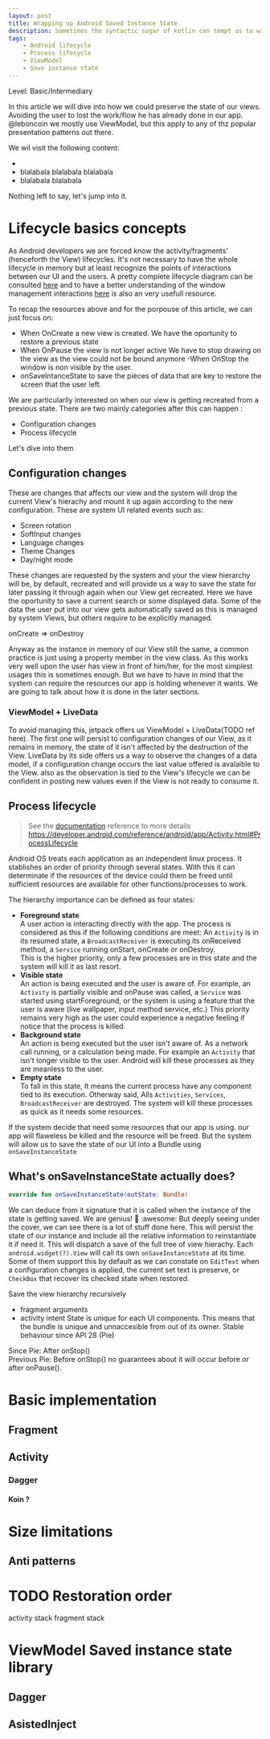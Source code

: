 ```yaml
---
layout: post
title: Wrapping up Android Saved Instance State
description: Sometimes the syntactic sugar of kotlin can tempt us to write code less readable in some ways
tags: 
    - Android lifecycle
    - Process lifecycle
    - ViewModel
    - Save instance state
---
```


Level: Basic/Intermediary

In this article we will dive into how we could preserve the state of our views. Avoiding the user to lost the work/flow he has already done in our app.
@leboncoin we mostly use ViewModel, but this apply to any of thz popular presentation patterns out there. 

We wil visit the following content:

- 
- blalabala blalabala blalabala
- blalabala blalabala 

Nothing left to say, let's jump into it.

<!-- more -->

# Lifecycle basics concepts

As Android developers we are forced know the activity/fragments' (henceforth the View) lifecycles. It's not necessary to have the whole lifecycle in memory but at least recognize the points of interactions between our UI and the users. 
A pretty complete lifecycle diagram can be consulted [here](https://github.com/xxv/android-lifecycle) and to have a better understanding of the window management interactions [here](https://github.com/JoseAlcerreca/android-lifecycles) is also an very usefull resource.

To recap the resources above and for the porpouse of this article, we can just focus on:

- When OnCreate a new view is created.
We have the oportunity to restore a previous state
- When OnPause the view is not longer active
We have to stop drawing on the view as the view could not be bound anymore
-When OnStop the window is non visible by the user.
- onSaveIntanceState to save the pièces of data that are key to restore the screen that the user left.

We are particularlly interested on when our view is getting recreated from a previous state. There are two mainly categories after this can happen :

- Configuration changes
- Process lifecycle

Let's dive into them

## Configuration changes

These are changes that affects our view and the system will drop the current View's hierachy and mount it up again according to the new configuration. 
These are system UI related events such as:

- Screen rotation
- SoftInput changes
- Language changes
- Theme Changes
- Day/night mode

These changes are requested by the system and your the view hierarchy will be, by default, recreated and will provide us a way to save the state for later passing it through again when our View get recreated. Here we have the oportunity to save a current search or some displayed data. Some of the data the user put into our view gets automatically saved as this is managed by system Views, but others require to be explicitly managed.  

onCreate => onDestroy

Anyway as the instance in memory of our View still the same, a common practice is just using a property member in the view class. As this works very well upon the user has view in front of him/her, for the most simplest usages this is sometimes enough. 
But we have to have in mind that the system can require the resources our app is holding whenever it wants.
We are going to talk about how it is done in the later sections.

### ViewModel + LiveData

To avoid managing this, jetpack offers us ViewModel + LiveData(TODO ref here). The first one will persist to configuration changes of our View, as it remains in memory, the state of it isn't affected by the destruction of the View. LiveData by its side offers us a way to observe the changes of a data model, if a configuration change occurs the last value offered is avalaible to the View. also as the observation is tied to the View's lifecycle we can be confident in posting new values even if the View is not ready to consume it.

## Process lifecycle

> See the [documentation](https://developer.android.com/guide/components/activities/process-lifecycle) reference to more details
https://developer.android.com/reference/android/app/Activity.html#ProcessLifecycle

Android OS treats each application as an independent linux process. It stablishes an order of priority through several states. With this it can determinate if the resources of the device could them be freed until sufficient resources are available for other functions/processes to work.

The hierarchy importance can be defined as four states:

- **Foreground state**  
  A user action is interacting directly with the app. The process is considered as this if the following conditions are meet: An `Activity` is in its resumed state, a `BroadcastReceiver` is executing its onReceived method, a `Service` running onStart, onCreate or onDestroy.  
  This is the higher priority, only a few processes are in this state and the system will kill it as last resort. 
- **Visible state**  
  An action is being executed and the user is aware of. For example, an `Activity` is partially visible and onPause was called, a `Service` was started using startForeground, or the system is using a feature that the user is aware (live wallpaper, input method service, etc.)
  This priority remains very high as the user could experience a negative feeling if notice that the process is killed.
- **Background state**  
  An action is being executed but the user isn't aware of. As a network call running, or a calculation being made. For example an `Activity` that isn't longer visible to the user.
  Android will kill these processes as they are meanless to the user.
- **Empty state**  
  To fall in this state, It means the current process have any component tied to its execution. Otherway said, Alls `Activities`, `Services`, `BroadcastReceiver` are destroyed.
  The system will kill these processes as quick as it needs some resources.

If the system decide that need some resources that our app is using. our app will flaweless be killed and the resource will be freed. But the system will allow us to save the state of our UI into a Bundle using `onSaveInstanceState`

## What's onSaveInstanceState actually does?

```kotlin
override fun onSaveInstanceState(outState: Bundle)
```
We can deduce from it signature that it is called when the instance of the state is getting saved. We are genius! :clap: :awesome:
But deeply seeing under the cover, we can see there is a lot of stuff done here.
This will persist the state of our instance and include all the relative information to reinstantiate it if need it. 
This will dispatch a save of the full tree of view hierachy.
Each `android.widget(?).View` will call its own `onSaveInstanceState` at its time. Some of them support this by default as we can constate on `EditText` when a configuration changes is applied, the current set text is preserve, or `CheckBox` that recover its checked state when restored. 

Save the view hierarchy recursively
- fragment arguments
- activity intent
State is unique for each UI components. This means that the bundle is unique and unnaccesible from out of its owner.
Stable behaviour since API 28 (Pie)

Since Pie: After onStop()  
Previous Pie: Before onStop() no guarantees about it will occur before or after onPause().

# Basic implementation



## Fragment 
## Activity
### Dagger
#### Koin ?

# Size limitations 
## Anti patterns
# TODO Restoration order

activity stack
fragment stack

# ViewModel Saved instance state library
## Dagger
## AsistedInject